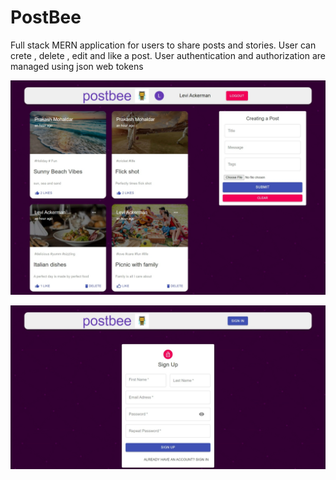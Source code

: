 # PostBee
 Full stack MERN application for users to share posts and stories.
 User can crete , delete , edit and like a post.
 User authentication and authorization are managed using json web tokens
 
 
![](preview_images/1.jpeg)



![](preview_images/2.jpeg)
